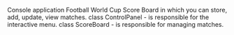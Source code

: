 Console application Football World Cup Score Board in which you can store, add, update, view matches.
class ControlPanel - is responsible for the interactive menu.
class ScoreBoard - is responsible for managing matches.
